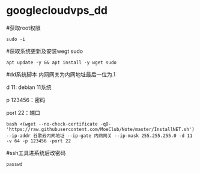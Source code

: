 # googlecloudvps_dd

#获取root权限
```
sudo -i
```
#获取系统更新及安装wegt sudo
```
apt update -y && apt install -y wget sudo
```
#dd系统脚本
内网网关为内网地址最后一位为.1

d 11: debian 11系统

p 123456：密码

port 22：端口
```
bash <(wget --no-check-certificate -qO- 'https://raw.githubusercontent.com/MoeClub/Note/master/InstallNET.sh') --ip-addr 谷歌云内网地址 --ip-gate 内网网关 --ip-mask 255.255.255.0 -d 11 -v 64 -p 123456 -port 22
```

#ssh工具进系统后改密码
```
passwd
```
